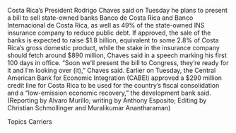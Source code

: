 Costa Rica’s President Rodrigo Chaves said on Tuesday he plans to present a bill to sell state-owned banks Banco de Costa Rica and Banco Internacional de Costa Rica, as well as 49% of the state-owned INS insurance company to reduce public debt.
If approved, the sale of the banks is expected to raise $1.8 billion, equivalent to some 2.8% of Costa Rica’s gross domestic product, while the stake in the insurance company should fetch around $890 million, Chaves said in a speech marking his first 100 days in office.
“Soon we’ll present the bill to Congress, they’re ready for it and I’m looking over (it),” Chaves said.
Earlier on Tuesday, the Central American Bank for Economic Integration (CABEI) approved a $290 million credit line for Costa Rica to be used for the country’s fiscal consolidation and a “low-emission economic recovery,” the development bank said.
(Reporting by Alvaro Murillo; writing by Anthony Esposito; Editing by Christian Schmollinger and Muralikumar Anantharaman)

Topics
Carriers
